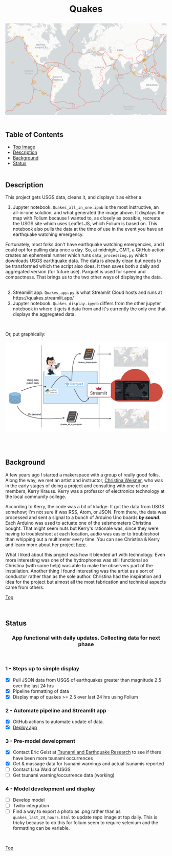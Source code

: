 
# <p align="center">Quakes</p>

![earthquakes >2.5 ](images/updated_events.png)
<br><br>

## Table of Contents

- [Top Image](#quakes)
- [Description](#description)
- [Background](#background)
- [Status](#status)
<br><br>

## Description

This project gets USGS data, cleans it, and displays it as either a:
<ol>
<li>Jupyter notebook. <code>Quakes_all_in_one.ipnb</code> is the most instructive, an all-in-one solution, and what generated the image above. It displays the map with Folium because I wanted to, as closely as possible, recreate the USGS site which uses Leaflet.JS, which Folium is based on. This notebook also pulls the data at the time of use in the event you have an earthquake watching emergency.</li></ol>

Fortunately, most folks don't have earthquake watching emergencies, and I could opt for pulling data once a day. So, at midnight, GMT, a GitHub action creates an ephemeral runner which runs <code>data_processing.py</code> which downloads USGS earthquake data. The data is already clean but needs to be transformed which the script also does. It then saves both a daily and aggregated version (for future use). Parquet is used for speed and compactness. That brings us to the two other ways of displaying the data.
<br><br>
<ol start="2">
<li>Streamilit app. <code>Quakes_app.py</code> is what Streamlit Cloud hosts and runs at https://quakes.streamlit.app/
<li>Jupyter notebook. <code>Quakes_display.ipynb</code> differs from the other jupyter notebook in where it gets it data from and it's currently the only one that displays the aggregated data.

</li></ol>

<br>

Or, put graphically:

![earthquakes >2.5 ](images/Quakes_overview_graphic.png)

<br><br>

## Background

A few years ago I started a makerspace with a group of really good folks. Along the way, we met an artist and instructor, [Christina Weisner](https://www.christinaweisner.com/about), who was in the early stages of doing a project and consulting with one of our members, Kerry Krauss. Kerry was a professor of electronics technology at the local community college.

According to Kerry, the code was a bit of kludge. It got the data from USGS somehow; I'm not sure if was RSS, Atom, or JSON. From there, the data was processed and sent a signal to a bunch of Arduino Uno boards ***by sound***. Each Arduino was used to actuate one of the seismometers Christina bought. That might seem nuts but Kerry's rationale was, since they were having to troubleshoot at each location, audio was easier to troubleshoot than whipping out a multimeter every time. You can see Christina & Kerry and learn more about her project [here](https://www.youtube.com/embed/uK_es620K0w).

What I liked about this project was how it blended art with technology. Even more interesting was one of the hydrophones was still functional so Christina (with some help) was able to make the observers part of the installation. Another thing I found interesting was the artist as a sort of conductor rather than as the sole author. Christina had the inspiration and idea for the project but almost all the most fabrication and technical aspects came from others.

[Top](#table-of-contents)

<br>

## Status

### <center> App functional with daily updates. Collecting data for next phase </center>

<br>

### 1 - Steps up to simple display

- [x] Pull JSON data from USGS of earthquakes greater than magnitude 2.5 over the last 24 hrs
- [x] Pipeline formatting of data
- [x] Display map of quakes >= 2.5 over last 24 hrs using Folium

### 2 -  Automate pipeline and Streamlit app

- [x] GitHub actions to automate update of data.
- [x] [Deploy app](https://quakes.streamlit.app/)

### 3 -  Pre-model development

- [x] Contact Eric Geist at [Tsunami and Earthquake Research](https://www.usgs.gov/centers/pcmsc/science/tsunami-and-earthquake-research?qt-science_center_objects=0#qt-science_center_objects) to see if there have been more tsunami occurrences
- [x] Get & massage data for tsunami warnings and actual tsunamis reported
- [ ] Contact Lisa Wald of USGS
- [ ] Get tsunami warning/occurrence data (working)

### 4 - Model development and display

- [ ] Develop model
- [ ] Twilio integration
- [ ] Find a way to export a photo as .png rather than as `quakes_last_24_hours.html` to update repo image at top daily. This is tricky because to do this for folium seem to require selenium and the formatting can be variable.
<br>

[Top](#table-of-contents)

